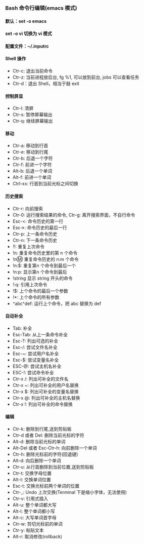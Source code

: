 ### Bash 命令行编辑(emacs 模式)
#### 默认：set -o emacs
#### set -o vi 切换为 vi 模式
#### 配置文件：~/.inputrc
#### Shell 操作
 - Ctr-c: 退出当前命令
 - Ctr-z: 当前进程放后台, fg %1, 可以放到前台, jobs 可以查看任务
 - Ctr-d：退出 Shell，相当于敲 exit
#### 控制屏显
 - Ctr-l: 清屏
 - Ctr-s: 暂停屏幕输出
 - Ctr-q: 继续屏幕输出
#### 移动
 - Ctr-a: 移动到行首
 - Ctr-e: 移动到行尾
 - Ctr-b: 后退一个字符
 - Ctr-f: 前进一个字符 
 - Alt-b: 后退一个单词
 - Alt-f: 前进一个单词
 - Ctrl-xx: 行首到当前光标之间切换
#### 历史搜索
 - Ctr-r: 向前搜索
 - Ctr-0: 运行搜索结果的命令, Ctr-g: 离开搜索界面，不自行命令
 - Esc-<: 命令历史的第一行
 - Esc->: 命令历史的最后一行
 - Ctr-p: 上一条命令历史
 - Ctr-n: 下一条命令历史
 - !!: 重复上次命令
 - !n: 重复命令历史里的第 n 个命令
 - !n:m: 重复命令历史的 n:m 个命令
 - !n:$: 重复第n 个命令到最后一个
 - !n:p: 显示第n 个命令到最后
 - !string 显示 string 开头的命令
 - !:q: 引用上次命令
 - !$: 上个命令的最后一个参数 
 - !*: 上个命令的所有参数
 - \^abc\^def: 运行上个命令，把 abc 替换为 def
#### 自动补全
 - Tab: 补全
 - Esc-Tab: 从上一条命令补全
 - Esc-?: 列出可选的补全
 - Esc-/: 尝试文件名补全
 - Esc-~: 尝试用户名补全
 - Esc-$: 尝试变量名补全
 - ESC-@: 尝试主机名补全
 - ESC-!: 尝试命令补全
 - Ctr-x /:	列出可补全的文件名
 - Ctr-x ~: 列出可补全的用户名替换
 - Ctr-x $: 列出可补全的变量名替换
 - Ctr-x @: 列出可补全的主机名替换
 - Ctr-x !: 列出可补全的命令替换
#### 编辑
 - Ctr-k: 删除到行尾,送到剪贴板
 - Ctr-d 或者 Del: 删除当前光标的字符
 - Alt-d: 删除当前光标的单词
 - Alt-Del 或者 Esc-Ctr-h: 向前删除一个单词
 - Ctr-h: 删除光标前的字符(回退键)
 - Alt-d: 向后删除一个单词
 - Ctr-u: 从行首删除到当前位置,送到剪贴板
 - Ctr-t: 交换字母位置
 - Alt-t: 交换单词位置
 - Esc-t: 交换光标前两个单词的位置
 - Ctr-_: Undo 上次交换(Terminal 下是缩小字体，无法使用)
 - Ctr-v: 引用式插入
 - Alt-u: 整个单词都大写
 - Alt-l: 整个单词都小写
 - Alt-c: 大写单词首字母
 - Ctr-w: 剪切光标前的单词
 - Ctr-y: 粘贴文本
 - Alt-r: 取消修改(rollback)
